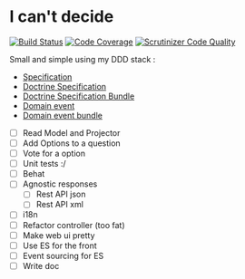 # I can't decide

[![Build Status](https://travis-ci.org/gbprod/icantdecide.svg?branch=master)](https://travis-ci.org/gbprod/icantdecide)
[![Code Coverage](https://scrutinizer-ci.com/g/gbprod/icantdecide/badges/coverage.png?b=master)](https://scrutinizer-ci.com/g/gbprod/icantdecide/?branch=master)
[![Scrutinizer Code Quality](https://scrutinizer-ci.com/g/gbprod/icantdecide/badges/quality-score.png?b=master)](https://scrutinizer-ci.com/g/gbprod/icantdecide/?branch=master)

Small and simple using my DDD stack :

 * [Specification](https://github.com/gbprod/specification)
 * [Doctrine Specification](https://github.com/gbprod/doctrine-specification)
 * [Doctrine Specification Bundle](https://github.com/gbprod/doctrine-specification-bundle)
 * [Domain event](https://github.com/gbprod/domain-event)
 * [Domain event bundle](https://github.com/gbprod/domain-event-bundle)


 * [ ] Read Model and Projector
 * [ ] Add Options to a question
 * [ ] Vote for a option
 * [ ] Unit tests :/
 * [ ] Behat
 * [ ] Agnostic responses
    * [ ] Rest API json
    * [ ] Rest API xml
 * [ ] i18n
 * [ ] Refactor controller (too fat)
 * [ ] Make web ui pretty
 * [ ] Use ES for the front
 * [ ] Event sourcing for ES
 * [ ] Write doc